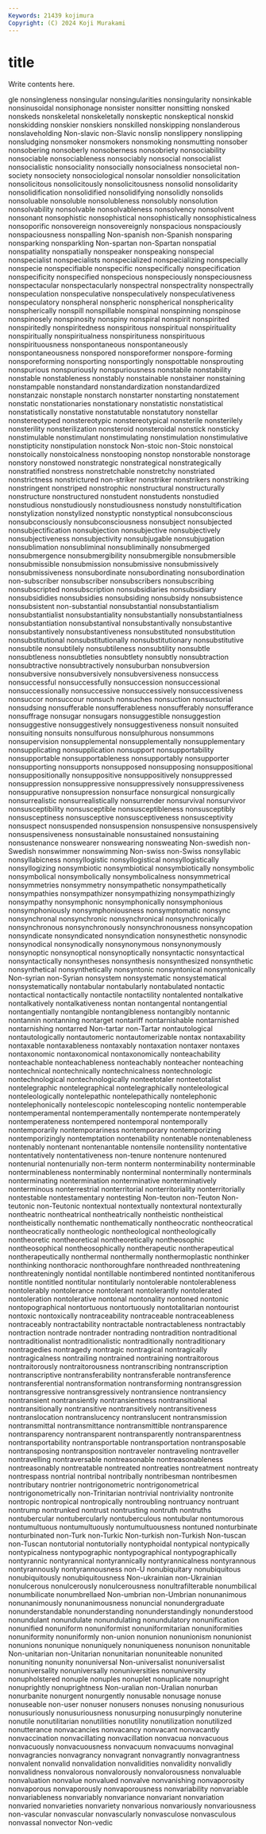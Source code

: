 ```yaml
---
Keywords: 21439 kojimura
Copyright: (C) 2024 Koji Murakami
---
```


# title

Write contents here.



gle nonsingleness nonsingular nonsingularities nonsingularity
nonsinkable nonsinusoidal nonsiphonage nonsister nonsitter nonsitting nonsked nonskeds nonskeletal nonskeletally
nonskeptic nonskeptical nonskid nonskidding nonskier nonskiers nonskilled nonskipping nonslanderous nonslaveholding
Non-slavic non-Slavic nonslip nonslippery nonslipping nonsludging nonsmoker nonsmokers nonsmoking nonsmutting
nonsober nonsobering nonsoberly nonsoberness nonsobriety nonsociability nonsociable nonsociableness nonsociably nonsocial
nonsocialist nonsocialistic nonsociality nonsocially nonsocialness nonsocietal non-society nonsociety nonsociological nonsolar
nonsoldier nonsolicitation nonsolicitous nonsolicitously nonsolicitousness nonsolid nonsolidarity nonsolidification nonsolidified nonsolidifying
nonsolidly nonsolids nonsoluable nonsoluble nonsolubleness nonsolubly nonsolution nonsolvability nonsolvable nonsolvableness
nonsolvency nonsolvent nonsonant nonsophistic nonsophistical nonsophistically nonsophisticalness nonsoporific nonsovereign nonsovereignly
nonspacious nonspaciously nonspaciousness nonspalling Non-spanish non-Spanish nonsparing nonsparking nonsparkling Non-spartan
non-Spartan nonspatial nonspatiality nonspatially nonspeaker nonspeaking nonspecial nonspecialist nonspecialists nonspecialized
nonspecializing nonspecially nonspecie nonspecifiable nonspecific nonspecifically nonspecification nonspecificity nonspecified nonspecious
nonspeciously nonspeciousness nonspectacular nonspectacularly nonspectral nonspectrality nonspectrally nonspeculation nonspeculative nonspeculatively
nonspeculativeness nonspeculatory nonspheral nonspheric nonspherical nonsphericality nonspherically nonspill nonspillable nonspinal
nonspinning nonspinose nonspinosely nonspinosity nonspiny nonspiral nonspirit nonspirited nonspiritedly nonspiritedness
nonspiritous nonspiritual nonspirituality nonspiritually nonspiritualness nonspirituness nonspirituous nonspirituousness nonspontaneous nonspontaneously
nonspontaneousness nonspored nonsporeformer nonspore-forming nonsporeforming nonsporting nonsportingly nonspottable nonsprouting nonspurious
nonspuriously nonspuriousness nonstabile nonstability nonstable nonstableness nonstably nonstainable nonstainer nonstaining
nonstampable nonstandard nonstandardization nonstandardized nonstanzaic nonstaple nonstarch nonstarter nonstarting nonstatement
nonstatic nonstationaries nonstationary nonstatistic nonstatistical nonstatistically nonstative nonstatutable nonstatutory nonstellar
nonstereotyped nonstereotypic nonstereotypical nonsterile nonsterilely nonsterility nonsterilization nonsteroid nonsteroidal nonstick
nonsticky nonstimulable nonstimulant nonstimulating nonstimulation nonstimulative nonstipticity nonstipulation nonstock Non-stoic
non-Stoic nonstoical nonstoically nonstoicalness nonstooping nonstop nonstorable nonstorage nonstory nonstowed
nonstrategic nonstrategical nonstrategically nonstratified nonstress nonstretchable nonstretchy nonstriated nonstrictness nonstrictured
non-striker nonstriker nonstrikers nonstriking nonstringent nonstriped nonstrophic nonstructural nonstructurally nonstructure
nonstructured nonstudent nonstudents nonstudied nonstudious nonstudiously nonstudiousness nonstudy nonstultification nonstylization
nonstylized nonstyptic nonstyptical nonsubconscious nonsubconsciously nonsubconsciousness nonsubject nonsubjected nonsubjectification nonsubjection
nonsubjective nonsubjectively nonsubjectiveness nonsubjectivity nonsubjugable nonsubjugation nonsublimation nonsubliminal nonsubliminally nonsubmerged
nonsubmergence nonsubmergibility nonsubmergible nonsubmersible nonsubmissible nonsubmission nonsubmissive nonsubmissively nonsubmissiveness nonsubordinate
nonsubordinating nonsubordination non-subscriber nonsubscriber nonsubscribers nonsubscribing nonsubscripted nonsubscription nonsubsidiaries nonsubsidiary
nonsubsididies nonsubsidies nonsubsiding nonsubsidy nonsubsistence nonsubsistent non-substantial nonsubstantial nonsubstantialism nonsubstantialist
nonsubstantiality nonsubstantially nonsubstantialness nonsubstantiation nonsubstantival nonsubstantivally nonsubstantive nonsubstantively nonsubstantiveness nonsubstituted
nonsubstitution nonsubstitutional nonsubstitutionally nonsubstitutionary nonsubstitutive nonsubtile nonsubtilely nonsubtileness nonsubtility nonsubtle
nonsubtleness nonsubtleties nonsubtlety nonsubtly nonsubtraction nonsubtractive nonsubtractively nonsuburban nonsubversion nonsubversive
nonsubversively nonsubversiveness nonsuccess nonsuccessful nonsuccessfully nonsuccession nonsuccessional nonsuccessionally nonsuccessive nonsuccessively
nonsuccessiveness nonsuccor nonsuccour nonsuch nonsuches nonsuction nonsuctorial nonsudsing nonsufferable nonsufferableness
nonsufferably nonsufferance nonsuffrage nonsugar nonsugars nonsuggestible nonsuggestion nonsuggestive nonsuggestively nonsuggestiveness
nonsuit nonsuited nonsuiting nonsuits nonsulfurous nonsulphurous nonsummons nonsupervision nonsupplemental nonsupplementally
nonsupplementary nonsupplicating nonsupplication nonsupport nonsupportability nonsupportable nonsupportableness nonsupportably nonsupporter nonsupporting
nonsupports nonsupposed nonsupposing nonsuppositional nonsuppositionally nonsuppositive nonsuppositively nonsuppressed nonsuppression nonsuppressive
nonsuppressively nonsuppressiveness nonsuppurative nonsupression nonsurface nonsurgical nonsurgically nonsurrealistic nonsurrealistically nonsurrender
nonsurvival nonsurvivor nonsusceptibility nonsusceptible nonsusceptibleness nonsusceptibly nonsusceptiness nonsusceptive nonsusceptiveness nonsusceptivity
nonsuspect nonsuspended nonsuspension nonsuspensive nonsuspensively nonsuspensiveness nonsustainable nonsustained nonsustaining nonsustenance
nonswearer nonswearing nonsweating Non-swedish non-Swedish nonswimmer nonswimming Non-swiss non-Swiss nonsyllabic
nonsyllabicness nonsyllogistic nonsyllogistical nonsyllogistically nonsyllogizing nonsymbiotic nonsymbiotical nonsymbiotically nonsymbolic nonsymbolical
nonsymbolically nonsymbolicalness nonsymmetrical nonsymmetries nonsymmetry nonsympathetic nonsympathetically nonsympathies nonsympathizer nonsympathizing
nonsympathizingly nonsympathy nonsymphonic nonsymphonically nonsymphonious nonsymphoniously nonsymphoniousness nonsymptomatic nonsync nonsynchronal
nonsynchronic nonsynchronical nonsynchronically nonsynchronous nonsynchronously nonsynchronousness nonsyncopation nonsyndicate nonsyndicated nonsyndication
nonsynesthetic nonsynodic nonsynodical nonsynodically nonsynonymous nonsynonymously nonsynoptic nonsynoptical nonsynoptically nonsyntactic
nonsyntactical nonsyntactically nonsyntheses nonsynthesis nonsynthesized nonsynthetic nonsynthetical nonsynthetically nonsyntonic nonsyntonical
nonsyntonically Non-syrian non-Syrian nonsystem nonsystematic nonsystematical nonsystematically nontabular nontabularly nontabulated
nontactic nontactical nontactically nontactile nontactility nontalented nontalkative nontalkatively nontalkativeness nontan
nontangental nontangential nontangentially nontangible nontangibleness nontangibly nontannic nontannin nontanning nontarget
nontariff nontarnishable nontarnished nontarnishing nontarred Non-tartar non-Tartar nontautological nontautologically nontautomeric
nontautomerizable nontax nontaxability nontaxable nontaxableness nontaxably nontaxation nontaxer nontaxes nontaxonomic
nontaxonomical nontaxonomically nonteachability nonteachable nonteachableness nonteachably nonteacher nonteaching nontechnical nontechnically
nontechnicalness nontechnologic nontechnological nontechnologically nonteetotaler nonteetotalist nontelegraphic nontelegraphical nontelegraphically nonteleological
nonteleologically nontelepathic nontelepathically nontelephonic nontelephonically nontelescopic nontelescoping nontelic nontemperable nontemperamental
nontemperamentally nontemperate nontemperately nontemperateness nontempered nontemporal nontemporally nontemporarily nontemporariness nontemporary
nontemporizing nontemporizingly nontemptation nontenability nontenable nontenableness nontenably nontenant nontenantable nontensile
nontensility nontentative nontentatively nontentativeness non-tenure nontenure nontenured nontenurial nontenurially non-term
nonterm nonterminability nonterminable nonterminableness nonterminably nonterminal nonterminally nonterminals nonterminating nontermination
nonterminative nonterminatively nonterminous nonterrestrial nonterritorial nonterritoriality nonterritorially nontestable nontestamentary nontesting
Non-teuton non-Teuton Non-teutonic non-Teutonic nontextual nontextually nontextural nontexturally nontheatric nontheatrical
nontheatrically nontheistic nontheistical nontheistically nonthematic nonthematically nontheocratic nontheocratical nontheocratically nontheologic
nontheological nontheologically nontheoretic nontheoretical nontheoretically nontheosophic nontheosophical nontheosophically nontherapeutic nontherapeutical
nontherapeutically nonthermal nonthermally nonthermoplastic nonthinker nonthinking nonthoracic nonthoroughfare nonthreaded nonthreatening
nonthreateningly nontidal nontillable nontimbered nontinted nontitaniferous nontitle nontitled nontitular nontitularly
nontolerable nontolerableness nontolerably nontolerance nontolerant nontolerantly nontolerated nontoleration nontolerative nontonal
nontonality nontoned nontonic nontopographical nontortuous nontortuously nontotalitarian nontourist nontoxic nontoxically
nontraceability nontraceable nontraceableness nontraceably nontractability nontractable nontractableness nontractably nontraction nontrade
nontrader nontrading nontradition nontraditional nontraditionalist nontraditionalistic nontraditionally nontraditionary nontragedies nontragedy
nontragic nontragical nontragically nontragicalness nontrailing nontrained nontraining nontraitorous nontraitorously nontraitorousness
nontranscribing nontranscription nontranscriptive nontransferability nontransferable nontransference nontransferential nontransformation nontransforming nontransgression
nontransgressive nontransgressively nontransience nontransiency nontransient nontransiently nontransientness nontransitional nontransitionally nontransitive
nontransitively nontransitiveness nontranslocation nontranslucency nontranslucent nontransmission nontransmittal nontransmittance nontransmittible nontransparence
nontransparency nontransparent nontransparently nontransparentness nontransportability nontransportable nontransportation nontransposable nontransposing nontransposition
nontraveler nontraveling nontraveller nontravelling nontraversable nontreasonable nontreasonableness nontreasonably nontreatable nontreated
nontreaties nontreatment nontreaty nontrespass nontrial nontribal nontribally nontribesman nontribesmen nontributary
nontrier nontrigonometric nontrigonometrical nontrigonometrically non-Trinitarian nontrivial nontriviality nontronite nontropic nontropical
nontropically nontroubling nontruancy nontruant nontrump nontrunked nontrust nontrusting nontruth nontruths
nontubercular nontubercularly nontuberculous nontubular nontumorous nontumultuous nontumultuously nontumultuousness nontuned nonturbinate
nonturbinated non-Turk non-Turkic Non-turkish non-Turkish Non-tuscan non-Tuscan nontutorial nontutorially nontyphoidal
nontypical nontypically nontypicalness nontypographic nontypographical nontypographically nontyrannic nontyrannical nontyrannically nontyrannicalness
nontyrannous nontyrannously nontyrannousness non-U nonubiquitary nonubiquitous nonubiquitously nonubiquitousness Non-ukrainian non-Ukrainian
nonulcerous nonulcerously nonulcerousness nonultrafilterable nonumbilical nonumbilicate nonumbrellaed Non-umbrian non-Umbrian nonunanimous
nonunanimously nonunanimousness nonuncial nonundergraduate nonunderstandable nonunderstanding nonunderstandingly nonunderstood nonundulant nonundulate
nonundulating nonundulatory nonunification nonunified nonuniform nonuniformist nonuniformitarian nonuniformities nonuniformity nonuniformly
non-union nonunion nonunionism nonunionist nonunions nonunique nonuniquely nonuniqueness nonunison nonunitable
Non-unitarian non-Unitarian nonunitarian nonuniteable nonunited nonuniting nonunity nonuniversal Non-universalist nonuniversalist
nonuniversality nonuniversally nonuniversities nonuniversity nonupholstered nonuple nonuples nonuplet nonuplicate nonupright
nonuprightly nonuprightness Non-uralian non-Uralian nonurban nonurbanite nonurgent nonurgently nonusable nonusage
nonuse nonuseable non-user nonuser nonusers nonuses nonusing nonusurious nonusuriously nonusuriousness
nonusurping nonusurpingly nonuterine nonutile nonutilitarian nonutilities nonutility nonutilization nonutilized nonutterance
nonvacancies nonvacancy nonvacant nonvacantly nonvaccination nonvacillating nonvacillation nonvacua nonvacuous nonvacuously
nonvacuousness nonvacuum nonvacuums nonvaginal nonvagrancies nonvagrancy nonvagrant nonvagrantly nonvagrantness nonvalent
nonvalid nonvalidation nonvalidities nonvalidity nonvalidly nonvalidness nonvalorous nonvalorously nonvalorousness nonvaluable
nonvaluation nonvalue nonvalued nonvalve nonvanishing nonvaporosity nonvaporous nonvaporously nonvaporousness nonvariability
nonvariable nonvariableness nonvariably nonvariance nonvariant nonvariation nonvaried nonvarieties nonvariety nonvarious
nonvariously nonvariousness non-vascular nonvascular nonvascularly nonvasculose nonvasculous nonvassal nonvector Non-vedic
